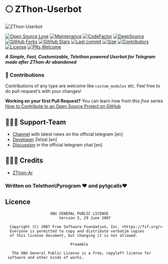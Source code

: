 # 🌕 ZThon-Userbot

![ZThon-Userbot](https://graph.org/file/dc08630c4dc62f59d263b.jpg)

[![Open Source Love](https://badges.frapsoft.com/os/v2/open-source.png?v=103)](https://github.com/Zelzal-SC/ZTZ)
[![Maintenance](https://img.shields.io/badge/Maintained%3F-Yes-green)](https://github.com/Zelzal-SC/ZTZ/graphs/commit-activity)
[![CodeFactor](https://www.codefactor.io/repository/github/zelzal-sc/ztz/badge)](https://www.codefactor.io/repository/github/zelzal-sc/ztz)
[![DeepSource](https://app.deepsource.com/gh/Zelzal-SC/ZTZ.svg/?label=resolved+issues&show_trend=true&token=dsp_f05c96c8fed82626b44d42cd96cfe4e1f618)](https://app.deepsource.com/gh/Zelzal-SC/ZTZ/)
[![GitHub Forks](https://img.shields.io/github/forks/Zelzal-SC/ZTZ?&logo=github)](https://github.com/Zelzal-SC/ZTZ)
[![GitHub Stars](https://img.shields.io/github/stars/Zelzal-SC/ZTZ?&logo=github)](https://github.com/Zelzal-SC/ZTZ/stargazers)
[![Last commit](https://img.shields.io/github/last-commit/Zelzal-SC/ZTZ?&logo=github)](https://github.com/Zelzal-SC/ZTZ)
[![Size](https://img.shields.io/github/repo-size/Zelzal-SC/ZTZ?color=green)](https://github.com/Zelzal-SC/ZTZ)
[![Contributors](https://img.shields.io/github/contributors/Zelzal-SC/ZTZ?color=green)](https://github.com/Zelzal-SC/ZTZ/graphs/contributors)
[![License](https://img.shields.io/badge/License-GPL-pink)](https://github.com/Zelzal-SC/ZTZ/blob/main/LICENSE)
[![PRs Welcome](https://img.shields.io/badge/PRs-welcome-brightgreen.svg)](https://makeapullrequest.com)

</p>

***A Simple, Fast, Customizable, Telethon powered Userbot for Telegram made after ZThon-Ar abandoned***

### 👀 Contributions

Contributions of any type are welcome like `custom_modules` etc. Feel free to do pull-request's with your changes!

**Working on your first Pull Request?** You can learn how from this _free_ series [How to Contribute to an Open Source Project on GitHub](https://kcd.im/pull-request)

## 👨🏻‍💻 Support-Team
* [Channel](https://t.me/ZThon) with latest news on the official telegram \[en\]
* [Developer](https://t.me/zzzzl1l) Zelzal \[en\]
* [Discussion](https://t.me/AAAl1l) in the official telegram chat \[en\]


## 👨🏻‍💼 Credits
* [ZThon-Ar](https://github.com/ZThon-Ar/ZTZ)
 
### Written on Telethon\Pyrogram ❤️ and pytgcalls❤️
 

## Licence

```plaintext
                    GNU GENERAL PUBLIC LICENSE
                        Version 3, 29 June 2007

  Copyright (C) 2007 Free Software Foundation, Inc. <https://fsf.org/>
  Everyone is permitted to copy and distribute verbatim copies
  of this license document, but changing it is not allowed.

                             Preamble

   The GNU General Public License is a free, copyleft license for
 software and other kinds of works.
```
